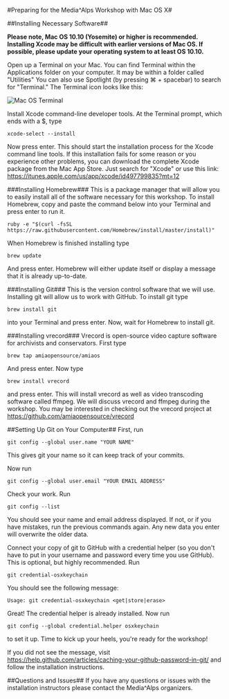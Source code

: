 #Preparing for the Media^Alps Workshop with Mac OS X#

##Installing Necessary Software##

**Please note, Mac OS 10.10 (Yosemite) or higher is recommended. Installing Xcode may be difficult with earlier versions of Mac OS. If possible, please update your operating system to at least OS 10.10.**

Open up a Terminal on your Mac. You can find Terminal within the Applications folder on your computer. It may be within a folder called "Utilities" You can also use Spotlight (by pressing ⌘ + spacebar) to search for "Terminal." The Terminal icon looks like this:

![Mac OS Terminal](http://cdn.osxdaily.com/wp-content/uploads/2014/08/terminal-icon-osx-300x262.png)
 
Install Xcode command-line developer tools. At the Terminal prompt, which ends with a $, type
```
xcode-select --install
``` 
Now press enter. This should start the installation process for the Xcode command line tools. If this installation fails for some reason or you experience other problems, you can download the complete Xcode package from the Mac App Store. Just search for "Xcode" or use this link: https://itunes.apple.com/us/app/xcode/id497799835?mt=12

###Installing Homebrew###
This is a package manager that will allow you to easily install all of the software necessary for this workshop. To install Homebrew, copy and paste the command below into your Terminal and press enter to run it. 
```
ruby -e "$(curl -fsSL https://raw.githubusercontent.com/Homebrew/install/master/install)"
```
When Homebrew is finished installing type
```
brew update
```
And press enter. Homebrew will either update itself or display a message that it is already up-to-date. 

###Installing Git###
This is the version control software that we will use. Installing git will allow us to work with GitHub. To install git type
```
brew install git
```
into your Terminal and press enter. Now, wait for Homebrew to install git. 

###Installing vrecord###
Vrecord is open-source video capture software for archivists and conservators. First type
```
brew tap amiaopensource/amiaos
```
And press enter. Now type
```
brew install vrecord
```
and press enter. This will install vrecord as well as video transcoding software called ffmpeg. We will discuss vrecord and ffmpeg during the workshop. You may be interested in checking out the vrecord project at https://github.com/amiaopensource/vrecord

##Setting Up Git on Your Computer##
First, run
```
git config --global user.name "YOUR NAME"
```
This gives git your name so it can keep track of your commits.

Now run 
```
git config --global user.email "YOUR EMAIL ADDRESS"
```

Check your work. Run 
```
git config --list
```
You should see your name and email address displayed. If not, or if you have mistakes, run the previous commands again. Any new data you enter will overwrite the older data.

Connect your copy of git to GitHub with a credential helper (so you don't have to put in your username and password every time you use GitHub). This is optional, but highly recommended.
Run 
```
git credential-osxkeychain
```
You should see the following message:
```
Usage: git credential-osxkeychain <get|store|erase>
```
Great! The credential helper is already installed. Now run 
```
git config --global credential.helper osxkeychain
```
to set it up. Time to kick up your heels, you're ready for the workshop!

If you did not see the message, visit https://help.github.com/articles/caching-your-github-password-in-git/ and follow the installation instructions.

##Questions and Issues##
If you have any questions or issues with the installation instructors please contact the Media^Alps organizers.  
